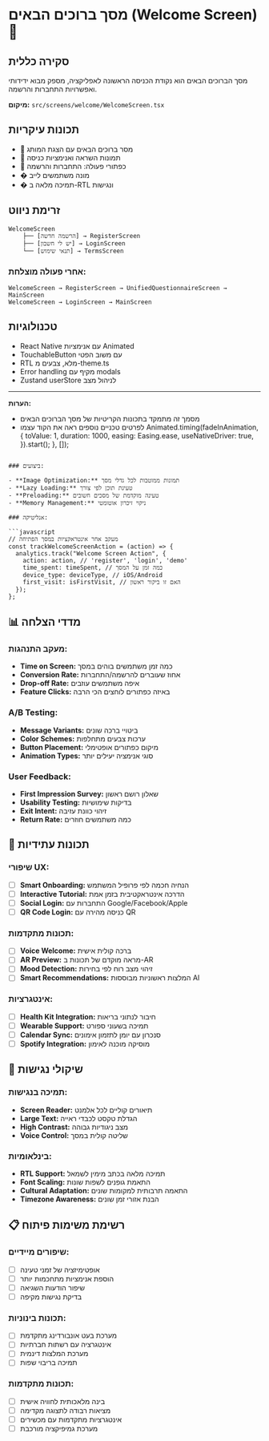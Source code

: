 # מסך ברוכים הבאים (Welcome Screen) 🎉

## סקירה כללית

מסך הברוכים הבאים הוא נקודת הכניסה הראשונה לאפליקציה, מספק מבוא ידידותי ואפשרויות התחברות והרשמה.

**מיקום:** `src/screens/welcome/WelcomeScreen.tsx`

## תכונות עיקריות

- 🎯 מסר ברוכים הבאים עם הצגת המותג
- 💪 תמונות השראה ואנימציות כניסה
- 🚀 כפתורי פעולה: התחברות והרשמה
- � מונה משתמשים לייב
- � תמיכה מלאה ב-RTL ונגישות

## זרימת ניווט

```
WelcomeScreen
    ├── [הרשמה חדשה] → RegisterScreen
    ├── [יש לי חשבון] → LoginScreen
    └── [תנאי שימוש] → TermsScreen
```

### אחרי פעולה מוצלחת:

```
WelcomeScreen → RegisterScreen → UnifiedQuestionnaireScreen → MainScreen
WelcomeScreen → LoginScreen → MainScreen
```

## טכנולוגיות

- React Native עם אנימציות Animated
- TouchableButton עם משוב הפטי
- RTL מלא, צבעים מ-theme.ts
- Error handling מקיף עם modals
- Zustand userStore לניהול מצב

---

**הערות:**

- מסמך זה מתמקד בתכונות הקריטיות של מסך הברוכים הבאים
- לפרטים טכניים נוספים ראה את הקוד עצמו
  Animated.timing(fadeInAnimation, {
  toValue: 1,
  duration: 1000,
  easing: Easing.ease,
  useNativeDriver: true,
  }).start();
  }, []);

````

### ביצועים:

- **Image Optimization:** תמונות ממוטבות לכל גדלי מסך
- **Lazy Loading:** טעינת תוכן לפי צורך
- **Preloading:** טעינה מוקדמת של מסכים חשובים
- **Memory Management:** ניקוי זיכרון אוטומטי

### אנליטיקה:

```javascript
// מעקב אחר אינטראקציות במסך הפתיחה
const trackWelcomeScreenAction = (action) => {
  analytics.track("Welcome Screen Action", {
    action: action, // 'register', 'login', 'demo'
    time_spent: timeSpent, // כמה זמן על המסך
    device_type: deviceType, // iOS/Android
    first_visit: isFirstVisit, // האם זו ביקור ראשון
  });
};
````

## 📊 מדדי הצלחה

### מעקב התנהגות:

- **Time on Screen:** כמה זמן משתמשים בוהים במסך
- **Conversion Rate:** אחוז שעוברים להרשמה/התחברות
- **Drop-off Rate:** איפה משתמשים עוזבים
- **Feature Clicks:** באיזה כפתורים לוחצים הכי הרבה

### A/B Testing:

- **Message Variants:** ביטויי ברכה שונים
- **Color Schemes:** ערכות צבעים מתחלפות
- **Button Placement:** מיקום כפתורים אופטימלי
- **Animation Types:** סוגי אנימציה יעילים יותר

### User Feedback:

- **First Impression Survey:** שאלון רושם ראשון
- **Usability Testing:** בדיקות שימושיות
- **Exit Intent:** זיהוי כוונת עזיבה
- **Return Rate:** כמה משתמשים חוזרים

## 🌟 תכונות עתידיות

### שיפורי UX:

- [ ] **Smart Onboarding:** הנחיה חכמה לפי פרופיל המשתמש
- [ ] **Interactive Tutorial:** הדרכה אינטראקטיבית בזמן אמת
- [ ] **Social Login:** התחברות עם Google/Facebook/Apple
- [ ] **QR Code Login:** כניסה מהירה עם QR

### תכונות מתקדמות:

- [ ] **Voice Welcome:** ברכה קולית אישית
- [ ] **AR Preview:** מראה מוקדם של תכונות ב-AR
- [ ] **Mood Detection:** זיהוי מצב רוח לפי בחירות
- [ ] **Smart Recommendations:** המלצות ראשוניות מבוססות AI

### אינטגרציות:

- [ ] **Health Kit Integration:** חיבור לנתוני בריאות
- [ ] **Wearable Support:** תמיכה בשעוני ספורט
- [ ] **Calendar Sync:** סנכרון עם יומן לתזמון אימונים
- [ ] **Spotify Integration:** מוסיקה מוכנה לאימון

## 🚨 שיקולי נגישות

### תמיכה בנגישות:

- **Screen Reader:** תיאורים קוליים לכל אלמנט
- **Large Text:** הגדלת טקסט לכבדי ראייה
- **High Contrast:** מצב ניגודיות גבוהה
- **Voice Control:** שליטה קולית במסך

### בינלאומיות:

- **RTL Support:** תמיכה מלאה בכתב מימין לשמאל
- **Font Scaling:** התאמת גופנים לשפות שונות
- **Cultural Adaptation:** התאמה תרבותית למקומות שונים
- **Timezone Awareness:** הבנת אזורי זמן שונים

## 📋 רשימת משימות פיתוח

### שיפורים מיידיים:

- [ ] אופטימיזציה של זמני טעינה
- [ ] הוספת אנימציות מתחכמות יותר
- [ ] שיפור הודעות השגיאה
- [ ] בדיקת נגישות מקיפה

### תכונות בינוניות:

- [ ] מערכת בעט אונבורדינג מתקדמת
- [ ] אינטגרציה עם רשתות חברתיות
- [ ] מערכת המלצות דינמית
- [ ] תמיכה בריבוי שפות

### תכונות מתקדמות:

- [ ] בינה מלאכותית לחוויה אישית
- [ ] מציאות רבודה לתצוגה מקדימה
- [ ] אינטגרציות מתקדמות עם מכשירים
- [ ] מערכת גמיפיקציה מורכבת
